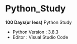 # Python_Study  
**100 Days(or less)** Python Study  
  
- Python Version : 3.8.3
- Editor : Visual Studio Code  

